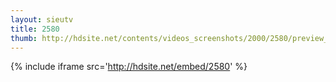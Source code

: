 ```yaml
---
layout: sieutv
title: 2580
thumb: http://hdsite.net/contents/videos_screenshots/2000/2580/preview_360p.mp4.jpg
---
```

{% include iframe src='http://hdsite.net/embed/2580' %}
 

